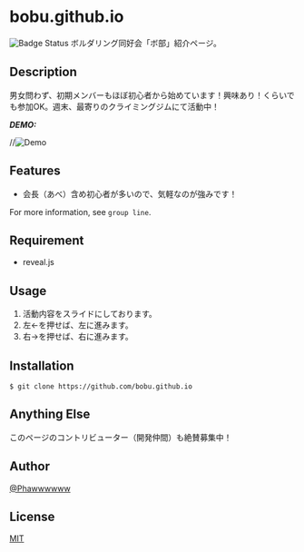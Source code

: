 # bobu.github.io
![Badge Status](https://img.shields.io/badge/%E3%83%9C%E9%83%A8-%E7%94%B3%E8%AB%8B%E4%B8%AD-yellow.svg)
ボルダリング同好会「ボ部」紹介ページ。

## Description

男女問わず、初期メンバーもほぼ初心者から始めています！興味あり！くらいでも参加OK。週末、最寄りのクライミングジムにて活動中！

***DEMO:***

//![Demo](https://image-url.gif)

## Features

-  会長（あべ）含め初心者が多いので、気軽なのが強みです！

For more information, see `group line`.

## Requirement

- reveal.js 

## Usage

1. 活動内容をスライドにしております。
2. 左←を押せば、左に進みます。
3. 右→を押せば、右に進みます。

## Installation

    $ git clone https://github.com/bobu.github.io

## Anything Else

このページのコントリビューター（開発仲間）も絶賛募集中！

## Author

[@Phawwwwww](https://twitter.com/Phawwwwww)

## License

[MIT](http://Phawwwwww.mit-license.org)
